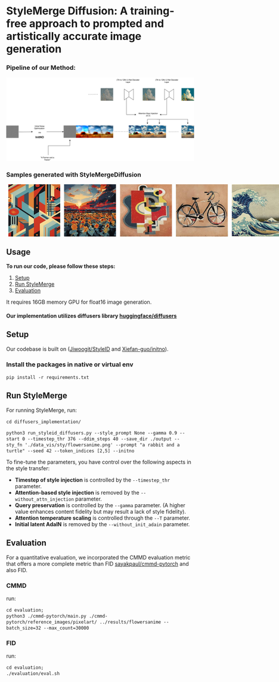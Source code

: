 # StyleMerge Diffusion: A training-free approach to prompted and artistically accurate image generation


### Pipeline of our Method:

  <img src="./assets/stymerge_pipeline.png" width="700"/>

### Samples generated with StyleMergeDiffusion
<div style="display: flex; justify-content: space-around;">
  <img src="./assets/abstract_userstudy2.jpg" alt="img1" width="300"/>
  <img src="./assets/af_userstudy.jpg" alt="img2" width="300"/>
  <img src="./assets/wave_userstudy2.jpg" alt="img3" width="300"/>
  <img src="./assets/pixelart_userstudy.jpg" alt="img4" width="300"/>
  
</div>

## Usage

**To run our code, please follow these steps:**

1. [Setup](#setup)
2. [Run StyleMerge](#run-stylemerge)
3. [Evaluation](#evaluation)

It requires 16GB memory GPU for float16 image generation.

#### Our implementation utilizes diffusers library [huggingface/diffusers](https://github.com/huggingface/diffusers)

## Setup

Our codebase is built on ([Jiwoogit/StyleID](https://github.com/jiwoogit/StyleID) and [Xiefan-guo/initno](https://github.com/xiefan-guo/initno)).

### Install the packages in native or virtual env

```
pip install -r requirements.txt
```

## Run StyleMerge

For running StyleMerge, run:

```
cd diffusers_implementation/
```
```
python3 run_styleid_diffusers.py --style_prompt None --gamma 0.9 --start 0 --timestep_thr 376 --ddim_steps 40 --save_dir ./output --sty_fn './data_vis/sty/flowersanime.png' --prompt "a rabbit and a turtle" --seed 42 --token_indices [2,5] --initno

```

To fine-tune the parameters, you have control over the following aspects in the style transfer:

- **Timestep of style injection** is controlled by the `--timestep_thr` parameter.
- **Attention-based style injection** is removed by the `--without_attn_injection` parameter.
- **Query preservation** is controlled by the `--gamma` parameter.
  (A higher value enhances content fidelity but may result a lack of style fidelity).
- **Attention temperature scaling** is controlled through the `--T` parameter.
- **Initial latent AdaIN** is removed by the `--without_init_adain` parameter.

## Evaluation

For a quantitative evaluation, we incorporated the CMMD evaluation metric that offers a more complete metric than FID [sayakpaul/cmmd-pytorch](https://github.com/sayakpaul/cmmd-pytorch) and also FID.

### CMMD
run:
```
cd evaluation;
python3 ./cmmd-pytorch/main.py ./cmmd-pytorch/reference_images/pixelart/ ../results/flowersanime --batch_size=32 --max_count=30000
```

### FID
run:
```
cd evaluation;
./evaluation/eval.sh
```
